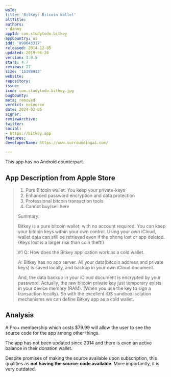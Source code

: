 ```yaml
---
wsId: 
title: 'BitKey: Bitcoin Wallet'
altTitle: 
authors:
- danny
appId: com.studytodo.bitkey
appCountry: us
idd: '898643317'
released: 2014-12-05
updated: 2019-06-26
version: 3.0.5
stars: 4.7
reviews: 27
size: '15398912'
website: 
repository: 
issue: 
icon: com.studytodo.bitkey.jpg
bugbounty: 
meta: removed
verdict: nosource
date: 2024-02-05
signer: 
reviewArchive: 
twitter: 
social:
- https://bitkey.app
features: 
developerName: https://www.surroundingai.com/

---
```


This app has no Android counterpart.

## App Description from Apple Store

> 1. Pure Bitcoin wallet. You keep your private-keys
> 2. Enhanced password encryption and data protection
> 3. Professional bitcoin transaction tools
> 4. Cannot buy/sell here
>
> Summary:
>
> Bitkey is a pure bitcoin wallet, with no account required. You can keep your bitcoin keys within your own control. Using your own iCloud, wallet data can still be retrieved even if the phone lost or app deleted. (Keys lost is a larger risk than coin theft!)
>
> #1 Q: How does the Bitkey application work as a cold wallet.
>
> A: Bitkey has no app server. All your data(bitcoin address and private keys) is saved locally, and backup in your own iCloud document.
>
> And, the data backup in your iCloud document is encrypted by your password. Actually, the raw bitcoin private key just temporary exists in your device memory (RAM). (When you use the key to sign a transaction locally). So with the excellent iOS sandbox isolation mechanisms we can define Bitkey app as a cold wallet.

## Analysis 

A Pro+ membership which costs $79.99 will allow the user to see the source code for the app among other things.

The app has not been updated since 2014 and there is even an active balance in their donation wallet. 

Despite promises of making the source available upon subscription, this qualifies as **not having the source-code available**. More importantly, it is very outdated.

